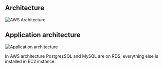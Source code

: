 
## Architecture

![AWS Architecture](/doc/images/AWS%20architecture.png)

## Application architecture
![Application architecture](/doc/images/Application%20architecture.png)

In AWS architecture PostgresSQL and MySQL are on RDS, everything else is installed in EC2 instance.